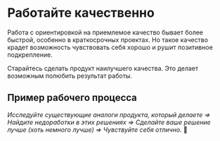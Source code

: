 # Работайте качественно

Работа с&nbsp;ориентировкой на&nbsp;приемлемое качество бывает более быстрой, особенно в&nbsp;краткосрочных проектах.
Но&nbsp;такое качество крадет возможность чувствовать себя хорошо и&nbsp;рушит позитивное подкрепление.

Старайтесь сделать продукт наилучшего качества. Это делает возможным полюбить результат работы.

## Пример рабочего процесса

*Исследуйте существующие аналоги продукта, который делаете =&gt;
Найдите недоработки в&nbsp;этих решениях =&gt; Сделайте ваше решение лучше \(хоть немного лучше\) =&gt;
Чувствуйте себя отлично.* 😤
